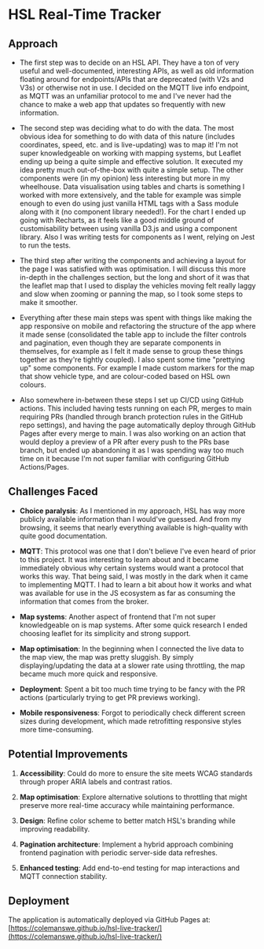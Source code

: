 # HSL Real-Time Tracker

## Approach

- The first step was to decide on an HSL API. They have a ton of very useful and well-documented, interesting APIs, as well as old information floating around for endpoints/APIs that are deprecated (with V2s and V3s) or otherwise not in use. I decided on the MQTT live info endpoint, as MQTT was an unfamiliar protocol to me and I've never had the chance to make a web app that updates so frequently with new information.

- The second step was deciding what to do with the data. The most obvious idea for something to do with data of this nature (includes coordinates, speed, etc. and is live-updating) was to map it! I'm not super knowledgeable on working with mapping systems, but Leaflet ending up being a quite simple and effective solution. It executed my idea pretty much out-of-the-box with quite a simple setup. The other components were (in my opinion) less interesting but more in my wheelhouse. Data visualisation using tables and charts is something I worked with more extensively, and the table for example was simple enough to even do using just vanilla HTML tags with a Sass module along with it (no component library needed!). For the chart I ended up going with Recharts, as it feels like a good middle ground of customisability between using vanilla D3.js and using a component library. Also I was writing tests for components as I went, relying on Jest to run the tests.

- The third step after writing the components and achieving a layout for the page I was satisfied with was optimisation. I will discuss this more in-depth in the challenges section, but the long and short of it was that the leaflet map that I used to display the vehicles moving felt really laggy and slow when zooming or panning the map, so I took some steps to make it smoother.

- Everything after these main steps was spent with things like making the app responsive on mobile and refactoring the structure of the app where it made sense (consolidated the table app to include the filter controls and pagination, even though they are separate components in themselves, for example as I felt it made sense to group these things together as they're tightly coupled). I also spent some time "prettying up" some components. For example I made custom markers for the map that show vehicle type, and are colour-coded based on HSL own colours.

- Also somewhere in-between these steps I set up CI/CD using GitHub actions. This included having tests running on each PR, merges to main requiring PRs (handled through branch protection rules in the GitHub repo settings), and having the page automatically deploy through GitHub Pages after every merge to main. I was also working on an action that would deploy a preview of a PR after every push to the PRs base branch, but ended up abandoning it as I was spending way too much time on it because I'm not super familiar with configuring GitHub Actions/Pages.

## Challenges Faced

- **Choice paralysis**: As I mentioned in my approach, HSL has way more publicly available information than I would've guessed. And from my browsing, it seems that nearly everything available is high-quality with quite good documentation.

- **MQTT**: This protocol was one that I don't believe I've even heard of prior to this project. It was interesting to learn about and it became immediately obvious why certain systems would want a protocol that works this way. That being said, I was mostly in the dark when it came to implementing MQTT. I had to learn a bit about how it works and what was available for use in the JS ecosystem as far as consuming the information that comes from the broker.

- **Map systems**: Another aspect of frontend that I'm not super knowledgeable on is map systems. After some quick research I ended choosing leaflet for its simplicity and strong support.

- **Map optimisation**: In the beginning when I connected the live data to the map view, the map was pretty sluggish. By simply displaying/updating the data at a slower rate using throttling, the map became much more quick and responsive.

- **Deployment**: Spent a bit too much time trying to be fancy with the PR actions (particularly trying to get PR previews working).

- **Mobile responsiveness**: Forgot to periodically check different screen sizes during development, which made retrofitting responsive styles more time-consuming.

## Potential Improvements

1. **Accessibility**: Could do more to ensure the site meets WCAG standards through proper ARIA labels and contrast ratios.

2. **Map optimisation**: Explore alternative solutions to throttling that might preserve more real-time accuracy while maintaining performance.

3. **Design**: Refine color scheme to better match HSL's branding while improving readability.

4. **Pagination architecture**: Implement a hybrid approach combining frontend pagination with periodic server-side data refreshes.

5. **Enhanced testing**: Add end-to-end testing for map interactions and MQTT connection stability.

## Deployment

The application is automatically deployed via GitHub Pages at:  
[https://colemanswe.github.io/hsl-live-tracker/](https://colemanswe.github.io/hsl-live-tracker/)
